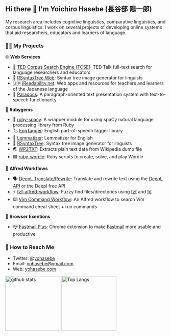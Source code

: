 ## Hi there 👋 I'm Yoichiro Hasebe (長谷部 陽一郎) 

My research area includes cognitive linguistics, comparative linguistics, and corpus linguistics. I work on several projects of developing online systems that aid researchers, educators and learners of language.

### 👨‍💻 My Projects

🌐 **Web Services**

- 💬 [TED Corpus Search Engine (TCSE)](https://yohasebe.com/tcse): TED Talk full-text search for language researchers and educators 
- 🌲 [RSyntaxTree Web](https://yohasebe.com/rsyntaxtree): Syntax tree image generator for linguists
- 🇯🇵 [jReadability.net](https://jreadability.net/en-portal.html): Web apps and resources for teachers and learners of the Japanese language
- 📄 [Paradocs](https://yohasebe.com/paradocs): A paragraph-oriented text presentation system with text-to-speech functionarity

💎 **Rubygems**

- 🚀 [ruby-spacy](https://github.com/yohasebe/ruby-spacy): A wrapper module for using spaCy natural language processing library from Ruby
- 🏷 [EngTagger](https://github.com/yohasebe/engtagger): English part-of-speech tagger library
- 📝 [Lemmatizer](https://github.com/yohasebe/lemmatizer): Lemmatizer for English
- 🌲 [RSyntaxTree](https://github.com/yohasebe/rsyntaxtree): Syntax tree image generator for linguists
- 🌏 [WP2TXT](https://github.com/yohasebe/wp2txt): Extracts plain text data from Wikipedia dump file
- 🟩 [ruby-wordle](https://github.com/yohasebe/ruby-wordle): Ruby scripts to create, solve, and play Wordle

🎩 **Alfred Workflows**

- 🗣️ [DeepL Translate/Rewrite](https://github.com/yohasebe/deepl-alfred-translate-rewrite-workflow): Translate and rewrite text using the [DeepL API](https://www.deepl.com/en/docs-api/) or the Deepl free API
- ⚡️ [fzf-alfred-workflow](https://github.com/yohasebe/fzf-alfred-workflow): Fuzzy find files/directories using [fzf](https://github.com/junegunn/fzf) and [fd](https://github.com/sharkdp/fd)
- ⌨️ [Vim Command Workflow](https://github.com/yohasebe/vim-command-workflow): An Alfred workflow to search Vim command cheat sheet + run commands

🌈 **Browser Exentions**

- 📪 [Fastmail Plus](https://chrome.google.com/webstore/detail/fastmail-plus/ibgnnkojbkconppocnmdobeodcaijmfm): Chrome extension to make [Fastmail](https://fastmail.com) more usable and productive

### 🤝 How to Reach Me

- Twitter: [@yohasebe](https://twitter.com/yohasebe)
- Email: [yohasebe@gmail.com](mailto:yohasebe@gmail.com)
- Web: [yohasebe.com](https://yohasebe.com)

<p align="left"> 
  <img alt="github stats" height="172px" src="https://github-readme-stats-hfn3jpkwk-yohasebe.vercel.app/api?username=yohasebe&theme=default&show_icons=true" />
  <img alt="Top Langs" height="172px" src="https://github-readme-stats-hfn3jpkwk-yohasebe.vercel.app/api/top-langs/?username=yohasebe&layout=compact&show_icons=true&theme=default" />
</p>

